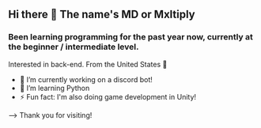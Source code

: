 ## Hi there 👋 The name's MD or Mxltiply
### Been learning programming for the past year now, currently at the beginner / intermediate level.

Interested in back-end.
From the United States 💪


- 🔭 I’m currently working on a discord bot!
- 🌱 I’m learning Python
- ⚡ Fun fact: I'm also doing game development in Unity!

--> Thank you for visiting! 
